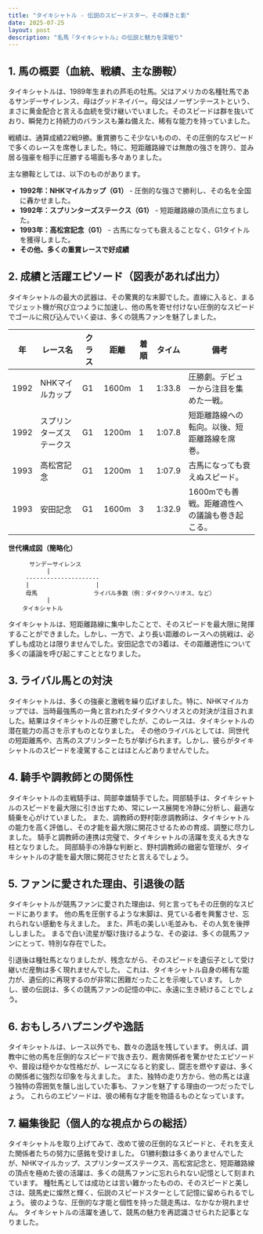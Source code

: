 ```yaml
---
title: "タイキシャトル - 伝説のスピードスター、その輝きと影"
date: 2025-07-25
layout: post
description: "名馬『タイキシャトル』の伝説と魅力を深堀り"
---
```


## 1. 馬の概要（血統、戦績、主な勝鞍）

タイキシャトルは、1989年生まれの芦毛の牡馬。父はアメリカの名種牡馬であるサンデーサイレンス、母はグッドネイバー。母父はノーザンテーストという、まさに黄金配合と言える血統を受け継いでいました。そのスピードは群を抜いており、瞬発力と持続力のバランスも兼ね備えた、稀有な能力を持っていました。

戦績は、通算成績22戦9勝。重賞勝ちこそ少ないものの、その圧倒的なスピードで多くのレースを席巻しました。特に、短距離路線では無敵の強さを誇り、並み居る強豪を相手に圧勝する場面も多々ありました。

主な勝鞍としては、以下のものがあります。

* **1992年：NHKマイルカップ（G1）**  -  圧倒的な強さで勝利し、その名を全国に轟かせました。
* **1992年：スプリンターズステークス（G1）** -  短距離路線の頂点に立ちました。
* **1993年：高松宮記念（G1）** -  古馬になっても衰えることなく、G1タイトルを獲得しました。
* **その他、多くの重賞レースで好成績**


## 2. 成績と活躍エピソード（図表があれば出力）

タイキシャトルの最大の武器は、その驚異的な末脚でした。直線に入ると、まるでジェット機が飛び立つように加速し、他の馬を寄せ付けない圧倒的なスピードでゴールに飛び込んでいく姿は、多くの競馬ファンを魅了しました。

| 年 | レース名           | クラス | 距離 | 着順 | タイム       | 備考                               |
|---|--------------------|-------|------|-----|-------------|-----------------------------------|
| 1992 | NHKマイルカップ     | G1    | 1600m| 1   | 1:33.8       | 圧勝劇。デビューから注目を集めた一戦。            |
| 1992 | スプリンターズステークス | G1    | 1200m| 1   | 1:07.8       | 短距離路線への転向。以後、短距離路線を席巻。     |
| 1993 | 高松宮記念       | G1    | 1200m| 1   | 1:07.9       | 古馬になっても衰えぬスピード。                       |
| 1993 | 安田記念           | G1    | 1600m| 3   | 1:32.9       | 1600mでも善戦。距離適性への議論も巻き起こる。       |


**世代構成図（簡略化）**

```
      サンデーサイレンス
           |
     ---------------------
     |                   |
     母馬                ライバル多数（例：ダイタクヘリオス、など）
           |
    タイキシャトル
```

タイキシャトルは、短距離路線に集中したことで、そのスピードを最大限に発揮することができました。しかし、一方で、より長い距離のレースへの挑戦は、必ずしも成功とは限りませんでした。安田記念での3着は、その距離適性について多くの議論を呼び起こすこととなりました。


## 3. ライバル馬との対決

タイキシャトルは、多くの強豪と激戦を繰り広げました。特に、NHKマイルカップでは、当時最強馬の一角と言われたダイタクヘリオスとの対決が注目されました。結果はタイキシャトルの圧勝でしたが、このレースは、タイキシャトルの潜在能力の高さを示すものとなりました。  その他のライバルとしては、同世代の短距離馬や、古馬のスプリンターたちが挙げられます。しかし、彼らがタイキシャトルのスピードを凌駕することはほとんどありませんでした。


## 4. 騎手や調教師との関係性

タイキシャトルの主戦騎手は、岡部幸雄騎手でした。岡部騎手は、タイキシャトルのスピードを最大限に引き出すため、常にレース展開を冷静に分析し、最適な騎乗を心がけていました。  また、調教師の野村彰彦調教師は、タイキシャトルの能力を高く評価し、その才能を最大限に開花させるための育成、調整に尽力しました。  騎手と調教師の連携は完璧で、タイキシャトルの活躍を支える大きな柱となりました。  岡部騎手の冷静な判断と、野村調教師の緻密な管理が、タイキシャトルの才能を最大限に開花させたと言えるでしょう。


## 5. ファンに愛された理由、引退後の話

タイキシャトルが競馬ファンに愛された理由は、何と言ってもその圧倒的なスピードにあります。  他の馬を圧倒するような末脚は、見ている者を興奮させ、忘れられない感動を与えました。  また、芦毛の美しい毛並みも、その人気を後押ししました。  まるで白い流星が駆け抜けるような、その姿は、多くの競馬ファンにとって、特別な存在でした。

引退後は種牡馬となりましたが、残念ながら、そのスピードを遺伝子として受け継いだ産駒は多く現れませんでした。  これは、タイキシャトル自身の稀有な能力が、遺伝的に再現するのが非常に困難だったことを示唆しています。  しかし、彼の伝説は、多くの競馬ファンの記憶の中に、永遠に生き続けることでしょう。


## 6. おもしろハプニングや逸話

タイキシャトルは、レース以外でも、数々の逸話を残しています。  例えば、調教中に他の馬を圧倒的なスピードで抜き去り、厩舎関係者を驚かせたエピソードや、普段は穏やかな性格だが、レースになると豹変し、闘志を燃やす姿は、多くの関係者に強烈な印象を与えました。  また、独特の走り方から、他の馬とは違う独特の雰囲気を醸し出していた事も、ファンを魅了する理由の一つだったでしょう。  これらのエピソードは、彼の稀有な才能を物語るものとなっています。


## 7. 編集後記（個人的な視点からの総括）

タイキシャトルを取り上げてみて、改めて彼の圧倒的なスピードと、それを支えた関係者たちの努力に感銘を受けました。  G1勝利数は多くありませんでしたが、NHKマイルカップ、スプリンターズステークス、高松宮記念と、短距離路線の頂点を極めた彼の活躍は、多くの競馬ファンに忘れられない記憶として刻まれています。  種牡馬としては成功とは言い難かったものの、そのスピードと美しさは、競馬史に燦然と輝く、伝説のスピードスターとして記憶に留められるでしょう。  彼のような、圧倒的な才能と個性を持った競走馬は、なかなか現れません。  タイキシャトルの活躍を通して、競馬の魅力を再認識させられた記事となりました。
